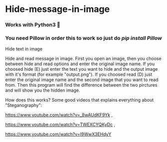 # Hide-message-in-image
### Works with Python3 🐍

### You need Pillow in order this to work so just do *pip install Pillow*


Hide text in image

Hide and read message in image. First you open an image, then you choose between hide and read options and enter the original image name. If you choosed hide (E) just enter the text
you want to hide and the output image with it's format (for example "output.png"). If you choosed read (D) just enter the original image name and the second image that you want to read
from. Then this program will find the difference between the two pirctures and will show you the hidden image.

How does this works?
Some good videos that explains everything about "Steganography": 

https://www.youtube.com/watch?v=_8wAUdKF9Yk ,

https://www.youtube.com/watch?v=TWEXCYQKyDc ,

https://www.youtube.com/watch?v=I9WwX3EHdyY
